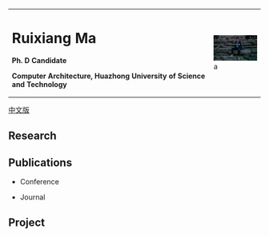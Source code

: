 <table border="0">
  <tr>
    <td width="80%">
      <h1>Ruixiang Ma</h1>
      <p><b>Ph. D Candidate</b></p>
      <p><b>Computer Architecture, Huazhong University of Science and Technology</b></p>
    </td>
    <td width="25%">
      <img src="/ruixiang.jpg" width="100%">a
    </td>
  </tr>
</table>
<a href="/index-cn.html">中文版</a>

## Research

## Publications
* Conference

* Journal

## Project
